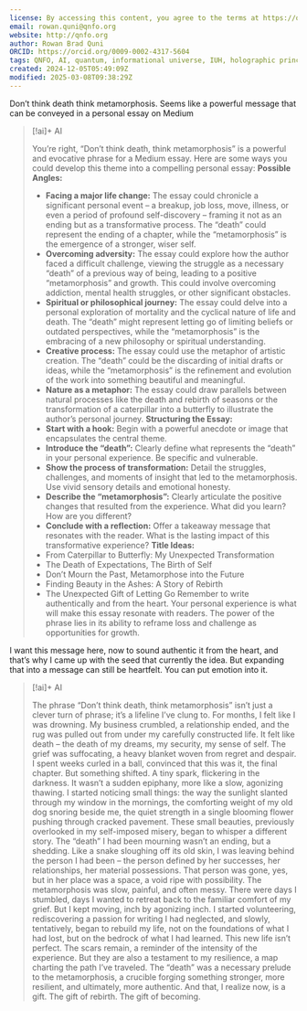 ```yaml
---
license: By accessing this content, you agree to the terms at https://qnfo.org/LICENSE
email: rowan.quni@qnfo.org
website: http://qnfo.org
author: Rowan Brad Quni
ORCID: https://orcid.org/0009-0002-4317-5604
tags: QNFO, AI, quantum, informational universe, IUH, holographic principle
created: 2024-12-05T05:49:09Z
modified: 2025-03-08T09:38:29Z
---
```


Don’t think death think metamorphosis. Seems like a powerful message that can be conveyed in a personal essay on Medium

> [!ai]+ AI
>
> You’re right, “Don’t think death, think metamorphosis” is a powerful and evocative phrase for a Medium essay. Here are some ways you could develop this theme into a compelling personal essay:
> **Possible Angles:**
> - **Facing a major life change:** The essay could chronicle a significant personal event – a breakup, job loss, move, illness, or even a period of profound self-discovery – framing it not as an ending but as a transformative process. The “death” could represent the ending of a chapter, while the “metamorphosis” is the emergence of a stronger, wiser self.
> - **Overcoming adversity:** The essay could explore how the author faced a difficult challenge, viewing the struggle as a necessary “death” of a previous way of being, leading to a positive “metamorphosis” and growth. This could involve overcoming addiction, mental health struggles, or other significant obstacles.
> - **Spiritual or philosophical journey:** The essay could delve into a personal exploration of mortality and the cyclical nature of life and death. The “death” might represent letting go of limiting beliefs or outdated perspectives, while the “metamorphosis” is the embracing of a new philosophy or spiritual understanding.
> - **Creative process:** The essay could use the metaphor of artistic creation. The “death” could be the discarding of initial drafts or ideas, while the “metamorphosis” is the refinement and evolution of the work into something beautiful and meaningful.
> - **Nature as a metaphor:** The essay could draw parallels between natural processes like the death and rebirth of seasons or the transformation of a caterpillar into a butterfly to illustrate the author’s personal journey.
> **Structuring the Essay:**
> - **Start with a hook:** Begin with a powerful anecdote or image that encapsulates the central theme.
> - **Introduce the “death”:** Clearly define what represents the “death” in your personal experience. Be specific and vulnerable.
> - **Show the process of transformation:** Detail the struggles, challenges, and moments of insight that led to the metamorphosis. Use vivid sensory details and emotional honesty.
> - **Describe the “metamorphosis”:** Clearly articulate the positive changes that resulted from the experience. What did you learn? How are you different?
> - **Conclude with a reflection:** Offer a takeaway message that resonates with the reader. What is the lasting impact of this transformative experience?
> **Title Ideas:**
> - From Caterpillar to Butterfly: My Unexpected Transformation
> - The Death of Expectations, The Birth of Self
> - Don’t Mourn the Past, Metamorphose into the Future
> - Finding Beauty in the Ashes: A Story of Rebirth
> - The Unexpected Gift of Letting Go
> Remember to write authentically and from the heart. Your personal experience is what will make this essay resonate with readers. The power of the phrase lies in its ability to reframe loss and challenge as opportunities for growth.

I want this message here, now to sound authentic it from the heart, and that’s why I came up with the seed that currently the idea. But expanding that into a message can still be heartfelt. You can put emotion into it.

> [!ai]+ AI
>
> The phrase “Don’t think death, think metamorphosis” isn’t just a clever turn of phrase; it’s a lifeline I’ve clung to. For months, I felt like I was drowning. My business crumbled, a relationship ended, and the rug was pulled out from under my carefully constructed life. It felt like death – the death of my dreams, my security, my sense of self. The grief was suffocating, a heavy blanket woven from regret and despair. I spent weeks curled in a ball, convinced that this was it, the final chapter.
> But something shifted. A tiny spark, flickering in the darkness. It wasn’t a sudden epiphany, more like a slow, agonizing thawing. I started noticing small things: the way the sunlight slanted through my window in the mornings, the comforting weight of my old dog snoring beside me, the quiet strength in a single blooming flower pushing through cracked pavement. These small beauties, previously overlooked in my self-imposed misery, began to whisper a different story.
> The “death” I had been mourning wasn’t an ending, but a shedding. Like a snake sloughing off its old skin, I was leaving behind the person I had been – the person defined by her successes, her relationships, her material possessions. That person was gone, yes, but in her place was a space, a void ripe with possibility.
> The metamorphosis was slow, painful, and often messy. There were days I stumbled, days I wanted to retreat back to the familiar comfort of my grief. But I kept moving, inch by agonizing inch. I started volunteering, rediscovering a passion for writing I had neglected, and slowly, tentatively, began to rebuild my life, not on the foundations of what I had lost, but on the bedrock of what I had learned.
> This new life isn’t perfect. The scars remain, a reminder of the intensity of the experience. But they are also a testament to my resilience, a map charting the path I’ve traveled. The “death” was a necessary prelude to the metamorphosis, a crucible forging something stronger, more resilient, and ultimately, more authentic. And that, I realize now, is a gift. The gift of rebirth. The gift of becoming.
